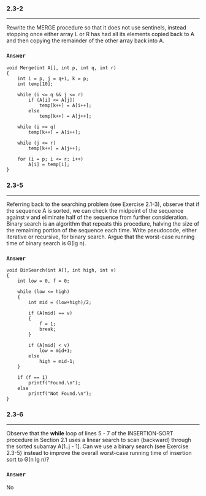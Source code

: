 ### 2.3-2
***
Rewrite the MERGE procedure so that it does not use sentinels, instead stopping once either array L or R has had all its elements copied back to A and then copying the remainder of the other array back into A.

### `Answer`
```
void Merge(int A[], int p, int q, int r)
{
    int i = p, j = q+1, k = p;
    int temp[10];

    while (i <= q && j <= r)
        if (A[i] <= A[j])
            temp[k++] = A[i++];
        else
            temp[k++] = A[j++];

    while (i <= q)
        temp[k++] = A[i++];

    while (j <= r)
        temp[k++] = A[j++];

    for (i = p; i <= r; i++)
        A[i] = temp[i];
}
```

### 2.3-5
***
Referring back to the searching problem (see Exercise 2.1-3), observe that if the sequence A is sorted, we can check the midpoint of the sequence against v and eliminate half of the sequence from further consideration. Binary search is an algorithm that repeats this procedure, halving the size of the remaining portion of the sequence each time. Write pseudocode, either iterative or recursive, for binary search. Argue that the worst-case running time of binary search is Θ(lg n).

### `Answer`
```
void BinSearch(int A[], int high, int v)
{
    int low = 0, f = 0;

    while (low <= high)
    {
        int mid = (low+high)/2;

        if (A[mid] == v)
        {
            f = 1;
            break;
        }

        if (A[mid] < v)
            low = mid+1;
        else
            high = mid-1;
    }

    if (f == 1)
        printf("Found.\n");
    else
        printf("Not Found.\n");
}
```

### 2.3-6
***
Observe that the **while** loop of lines 5 - 7 of the INSERTION-SORT procedure in Section 2.1 uses a linear search to scan (backward) through the sorted subarray A[1..j - 1]. Can we use a binary search (see Exercise 2.3-5) instead to improve the overall worst-case running time of insertion sort to Θ(n lg n)?

### `Answer`
No
